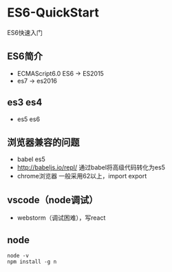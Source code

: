 ﻿# ES6-QuickStart
ES6快速入门


## ES6简介
- ECMAScript6.0 ES6 -> ES2015
- es7 -> es2016

## es3 es4
- es5 es6

## 浏览器兼容的问题
- babel es5
- http://babeljs.io/repl/ 通过babel将高级代码转化为es5
- chrome浏览器 一般采用62以上，import export

## vscode（node调试）
- webstorm（调试困难），写react

## node
```
node -v
npm install -g n
```

